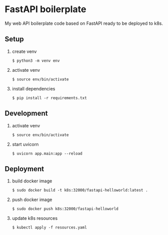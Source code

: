 # FastAPI boilerplate

My web API boilerplate code based on FastAPI ready to be deployed to k8s.

## Setup

1. create venv
   ```
   $ python3 -m venv env
   ```
2. activate venv
   ```
   $ source env/bin/activate
   ```
3. install dependencies
   ```
   $ pip install -r requirements.txt
   ```

## Development

1. activate venv
   ```
   $ source env/bin/activate
   ```
2. start uvicorn
   ```
   $ uvicorn app.main:app --reload
   ```

## Deployment

1. build docker image
   ```
   $ sudo docker build -t k8s:32000/fastapi-helloworld:latest .
   ```
2. push docker image
   ```
   $ sudo docker push k8s:32000/fastapi-helloworld
   ```
3. update k8s resources
   ```
   $ kubectl apply -f resources.yaml
   ```
